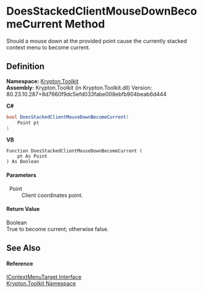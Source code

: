 # DoesStackedClientMouseDownBecomeCurrent Method


Should a mouse down at the provided point cause the currently stacked context menu to become current.



## Definition
**Namespace:** <a href="79d2eac2-21f4-54ff-7552-b20c33c30600.md">Krypton.Toolkit</a>  
**Assembly:** Krypton.Toolkit (in Krypton.Toolkit.dll) Version: 80.23.10.287+8d7660f9dc5efd033fabe008ebfb904beab6d444

**C#**
``` C#
bool DoesStackedClientMouseDownBecomeCurrent(
	Point pt
)
```
**VB**
``` VB
Function DoesStackedClientMouseDownBecomeCurrent ( 
	pt As Point
) As Boolean
```



#### Parameters
<dl><dt>  Point</dt><dd>Client coordinates point.</dd></dl>

#### Return Value
Boolean  
True to become current; otherwise false.

## See Also


#### Reference
<a href="6641e344-5f80-3599-ca94-564cfc59907c.md">IContextMenuTarget Interface</a>  
<a href="79d2eac2-21f4-54ff-7552-b20c33c30600.md">Krypton.Toolkit Namespace</a>  
